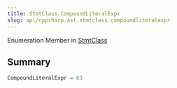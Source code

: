 ```yaml
---
title: StmtClass.CompoundLiteralExpr
slug: api/cppsharp.ast.stmtclass.compoundliteralexpr
---
```

Enumeration Member in [StmtClass](/api/cppsharp/ast/stmtclass)

## Summary



```csharp
CompoundLiteralExpr = 63
```


